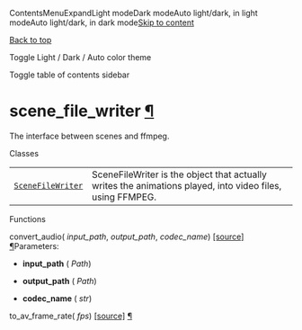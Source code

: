 ContentsMenuExpandLight modeDark modeAuto light/dark, in light modeAuto light/dark, in dark mode[Skip to content](https://docs.manim.community/en/stable/reference/manim.scene.scene_file_writer.html#furo-main-content)

[Back to top](https://docs.manim.community/en/stable/reference/manim.scene.scene_file_writer.html#)

Toggle Light / Dark / Auto color theme

Toggle table of contents sidebar

# scene\_file\_writer [¶](https://docs.manim.community/en/stable/reference/manim.scene.scene_file_writer.html\#module-manim.scene.scene_file_writer "Link to this heading")

The interface between scenes and ffmpeg.

Classes

|     |     |
| --- | --- |
| [`SceneFileWriter`](https://docs.manim.community/en/stable/reference/manim.scene.scene_file_writer.SceneFileWriter.html#manim.scene.scene_file_writer.SceneFileWriter "manim.scene.scene_file_writer.SceneFileWriter") | SceneFileWriter is the object that actually writes the animations played, into video files, using FFMPEG. |

Functions

convert\_audio( _input\_path_, _output\_path_, _codec\_name_) [\[source\]](https://docs.manim.community/en/stable/_modules/manim/scene/scene_file_writer.html#convert_audio) [¶](https://docs.manim.community/en/stable/reference/manim.scene.scene_file_writer.html#manim.scene.scene_file_writer.convert_audio "Link to this definition")Parameters:

- **input\_path** ( _Path_)

- **output\_path** ( _Path_)

- **codec\_name** ( _str_)


to\_av\_frame\_rate( _fps_) [\[source\]](https://docs.manim.community/en/stable/_modules/manim/scene/scene_file_writer.html#to_av_frame_rate) [¶](https://docs.manim.community/en/stable/reference/manim.scene.scene_file_writer.html#manim.scene.scene_file_writer.to_av_frame_rate "Link to this definition")